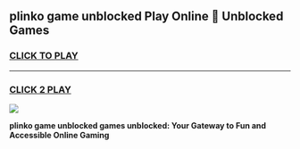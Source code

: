 
## plinko game unblocked Play Online 👋 Unblocked Games
<h3>
<a href="https://premium.freeplayer.one?title=plinko_game_unblocked&ref=19F">CLICK TO PLAY</a></h3>
<hr>

<h3>
<a href="https://premium.freeplayer.one?title=plinko_game_unblocked&ref=19F">CLICK 2 PLAY</a>
  
</h3>

<a href="https://premium.freeplayer.one?title=plinko_game_unblocked&ref=19F"><img src="https://clearcache.store/games.png"></a>


**plinko game unblocked games unblocked: Your Gateway to Fun and Accessible Online Gaming**
